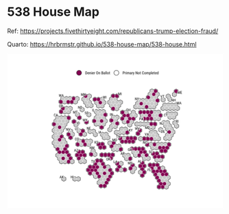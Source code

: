 # 538 House Map

Ref: <https://projects.fivethirtyeight.com/republicans-trump-election-fraud/>

Quarto: <https://hrbrmstr.github.io/538-house-map/538-house.html>

![538 House Cartogram](538-house-ex.png)
